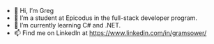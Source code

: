- 👋 Hi, I’m Greg
- 👀 I’m a student at Epicodus in the full-stack developer program.
- 🌱 I’m currently learning C# and .NET.
- 📫 Find me on LinkedIn at https://www.linkedin.com/in/gramsower/

<!---
gramsower/gramsower is a ✨ special ✨ repository because its `README.md` (this file) appears on your GitHub profile.
You can click the Preview link to take a look at your changes.
--->
